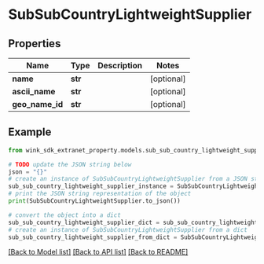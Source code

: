 # SubSubCountryLightweightSupplier


## Properties

Name | Type | Description | Notes
------------ | ------------- | ------------- | -------------
**name** | **str** |  | [optional] 
**ascii_name** | **str** |  | [optional] 
**geo_name_id** | **str** |  | [optional] 

## Example

```python
from wink_sdk_extranet_property.models.sub_sub_country_lightweight_supplier import SubSubCountryLightweightSupplier

# TODO update the JSON string below
json = "{}"
# create an instance of SubSubCountryLightweightSupplier from a JSON string
sub_sub_country_lightweight_supplier_instance = SubSubCountryLightweightSupplier.from_json(json)
# print the JSON string representation of the object
print(SubSubCountryLightweightSupplier.to_json())

# convert the object into a dict
sub_sub_country_lightweight_supplier_dict = sub_sub_country_lightweight_supplier_instance.to_dict()
# create an instance of SubSubCountryLightweightSupplier from a dict
sub_sub_country_lightweight_supplier_from_dict = SubSubCountryLightweightSupplier.from_dict(sub_sub_country_lightweight_supplier_dict)
```
[[Back to Model list]](../README.md#documentation-for-models) [[Back to API list]](../README.md#documentation-for-api-endpoints) [[Back to README]](../README.md)



